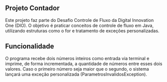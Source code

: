 ## Projeto Contador
Este projeto faz parte do Desafio Controle de Fluxo da Digital Innovation One (DIO). O objetivo é praticar conceitos de controle de fluxo em Java, utilizando estruturas como o for e tratamento de exceções personalizadas.

## Funcionalidade
O programa recebe dois números inteiros como entrada via terminal e imprime, de forma incrementada, a quantidade de números entre esses dois valores. Caso o primeiro número seja maior que o segundo, o sistema lançará uma exceção personalizada (ParametrosInvalidosException).

